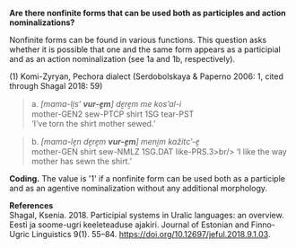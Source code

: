 **Are there nonfinite forms that can be used both as participles and action nominalizations?**

Nonfinite forms can be found in various functions. This question asks whether it is possible that one and the same form appears as a participial and as an action nominalization (see 1a and 1b, respectively). 

(1) Komi-Zyryan, Pechora dialect (Serdobolskaya & Paperno 2006: 1, cited through Shagal 2018: 59)
>a. *[mama-li̮s’ **vur-e̮m**] de̮re̮m me kos’al-i*<br/>
>mother-GEN2 sew-PTCP shirt 1SG tear-PST<br/>
>‘I’ve torn the shirt mother sewed.’<br/>

>b. *[mama-le̮n de̮re̮m **vur-e̮m**] meni̮m kažitс’-e̮*<br/>
>mother-GEN shirt sew-NMLZ 1SG.DAT like-PRS.3>br/>
>‘I like the way mother has sewn the shirt.’<br/>

**Coding.** The value is '1' if a nonfinite form can be used both as a participle and as an agentive nominalization without any additional morphology. 

**References**<br/>
Shagal, Ksenia. 2018. Participial systems in Uralic languages: an overview. Eesti ja soome-ugri keeleteaduse ajakiri. Journal of Estonian and Finno-Ugric Linguistics 9(1). 55–84. https://doi.org/10.12697/jeful.2018.9.1.03.
